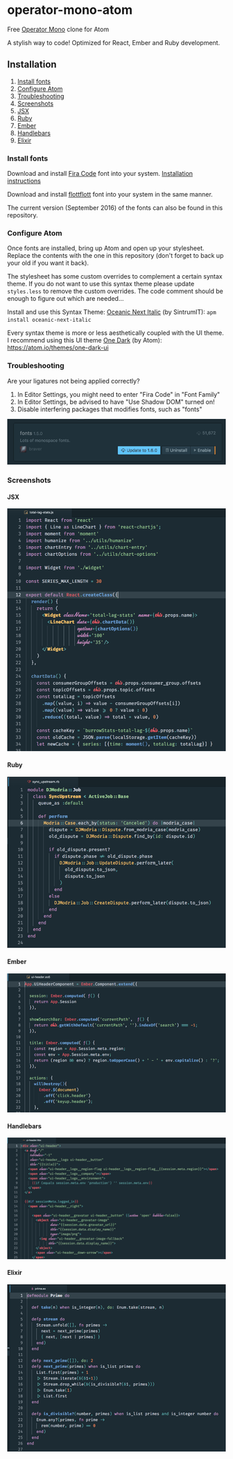 # operator-mono-atom
Free [Operator Mono](http://www.typography.com/blog/introducing-operator) clone for Atom

A stylish way to code! Optimized for React, Ember and Ruby development.

## Installation

1. [Install fonts](#install-fonts)
2. [Configure Atom](#configure-atom)
3. [Troubleshooting](#troubleshooting)
4. [Screenshots](#screenshots)
  1. [JSX](#screenshot-jsx) 
  2. [Ruby](#screenshot-ruby) 
  3. [Ember](#screenshot-ember) 
  4. [Handlebars](#screenshot-handlebars) 
  5. [Elixir](#screenshot-elixir) 
    
### <a name="install-fonts"></a> Install fonts

Download and install [Fira Code](https://github.com/tonsky/FiraCode) font into your system. [Installation instructions](https://github.com/tonsky/FiraCode/wiki)

Download and install [flottflott](http://www.dafont.com/flottflott.font) font into your system in the same manner.

The current version (September 2016) of the fonts can also be found in this repository.

### <a name="configure-atom"></a> Configure Atom

Once fonts are installed, bring up Atom and open up your stylesheet. Replace the contents with the one in this repository (don't forget to back up your old if you want it back).

The stylesheet has some custom overrides to complement a certain syntax theme. If you do not want to use this syntax theme please update `styles.less` to remove the custom overrides. The code comment should be enough to figure out which are needed...

Install and use this Syntax Theme: [Oceanic Next Italic](https://atom.io/themes/oceanic-next-italic) (by SintrumIT): `apm install oceanic-next-italic`

Every syntax theme is more or less aesthetically coupled with the UI theme. I recommend using this UI theme [One Dark](https://atom.io/themes/one-dark-ui) (by Atom): https://atom.io/themes/one-dark-ui

### <a name="troubleshooting"></a> Troubleshooting

Are your ligatures not being applied correctly?

1. In Editor Settings, you might need to enter "Fira Code" in "Font Family"
2. In Editor Settings, be advised to have "Use Shadow DOM" turned on!
3. Disable interfering packages that modifies fonts, such as "fonts"

![Screenshot of JSX](img/fonts.png)

### <a name="screenshots"></a> Screenshots

#### <a name="screenshot-jsx"></a> JSX

![Screenshot of JSX](img/JSX.png)

#### <a name="screenshot-ruby"></a> Ruby

![Screenshot of Ruby](img/ruby.png)

#### <a name="screenshot-ember"></a> Ember

![Screenshot of Ember](img/ember.png)

#### <a name="screenshot-handlebars"></a> Handlebars

![Screenshot of Handlebars](img/handlebars.png)

#### <a name="screenshot-elixir"></a> Elixir

![Screenshot of Elixir](img/elixir.png)
